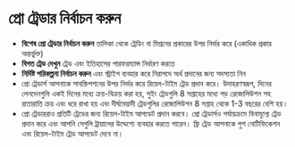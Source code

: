 # **প্রো ট্রেডার নির্বাচন করুন**
- **বিশেষ প্রো ট্রেডার নির্বাচন করুন** তালিকা থেকে ট্রেডিং বা মিশ্রনের প্রকারের উপর নির্ভর করে (একাধিক প্রকার অন্তর্ভুক্ত)
- **বিগত ট্রেড দেখুন** ট্রেড এবং ইতিহাসের পারফরম্যান্স নির্ধারণ করতে
- **নির্দিষ্ট পরিকল্পনা নির্বাচন করুন** এবং স্ট্রাইপ ব্যবহার করে নিরাপদে অর্থ প্রদানের জন্য সদস্যতা নিন
- প্রো ট্রেডার্স আপনাকে সাবস্ক্রিপশনের উপর নির্ভর করে রিয়েল-টাইম ট্রেড প্রদান করে। উদাহরণস্বরূপ, দিনের লেনদেনগুলি একই দিনের মধ্যে ক্রয়-বিক্রয় করা হয়, সুইং ট্রেডগুলি 8 সপ্তাহের মধ্যে গড় রেজোলিউশন সহ রাতারাতি ক্রয় এবং ধরে রাখা হয় এবং দীর্ঘমেয়াদী ট্রেডগুলির রেজোলিউশন 8 সপ্তাহ থেকে 1-3 বছরের বেশি হয়।
- প্রো ট্রেডাররাও প্রতিটি ট্রেডের জন্য রিয়েল-টাইম আপডেট প্রদান করবে। প্রো ট্রেডার্সও পর্যায়ক্রমে বিনামূল্যে ট্রেড প্রদান করে এবং আপনি সেগুলি ট্রায়ালের উদ্দেশ্যে ব্যবহার করতে পারেন। ফ্রি ট্রেড আপনাকে পুশ নোটিফিকেশন এবং রিয়েল-টাইম ট্রেড আপডেট দেবে না।

